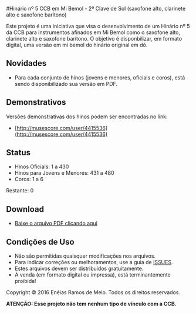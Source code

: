 #Hinário nº 5 CCB em Mi Bemol - 2ª Clave de Sol (saxofone alto, clarinete alto e saxofone barítono)

Este projeto é uma iniciativa que visa o desenvolvimento de um Hinário nº 5 da CCB para instrumentos afinados em Mi Bemol como o saxofone alto, clarinete alto e saxofone barítono.
O objetivo é disponbilizar, em formato digital, uma versão em mi bemol do hinário original em dó.

<h2>Novidades</h2>

* Para cada conjunto de hinos (jovens e menores, oficiais e coros), está sendo disponibilizado sua versão em PDF.

<h2>Demonstrativos</h2>

Versões demonstrativas dos hinos podem ser encontradas no link:

* [http://musescore.com/user/4415536](http://musescore.com/user/4415536)

<h2>Status</h2>

* Hinos Oficiais: 1 a 430
* Hinos para Jovens e Menores: 431 a 480
* Coros: 1 a 6

Restante: 0

<h2>Download</h2>

* [Baixe o arquivo PDF clicando aqui](https://raw.githubusercontent.com/neneias/ccb-hinario-5-mib-2s/master/mib-2s/pdf/final.pdf)

<h2>Condições de Uso</h2>

* Não são permitidas quaisquer modificações nos arquivos.
* Para indicar correções ou melhoramentos, use a guia de [ISSUES](https://github.com/neneias/ccb-hinario-5-mib-2s/issues).
* Estes arquivos devem ser distribuídos gratuitamente.
* A venda (em formato digital ou impressa), está terminantemente proibida!

Copyright © 2016 Enéias Ramos de Melo. Todos os direitos reservados.

**ATENÇÃO: Esse projeto não tem nenhum tipo de vínculo com a CCB.**

